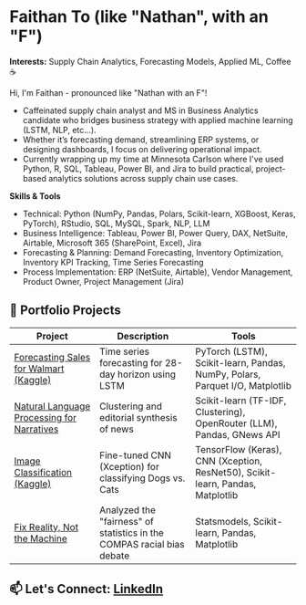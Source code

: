 # Faithan To (like "Nathan", with an "F")

**Interests:** Supply Chain Analytics, Forecasting Models, Applied ML, Coffee ☕

Hi, I'm Faithan - pronounced like "Nathan with an F"!
- Caffeinated supply chain analyst and MS in Business Analytics candidate who bridges business strategy with applied machine learning (LSTM, NLP, etc...).
- Whether it’s forecasting demand, streamlining ERP systems, or designing dashboards, I focus on delivering operational impact.
- Currently wrapping up my time at Minnesota Carlson where I've used Python, R, SQL, Tableau, Power BI, and Jira to build practical, project-based analytics solutions across supply chain use cases.

**Skills & Tools**
- Technical: Python (NumPy, Pandas, Polars, Scikit-learn, XGBoost, Keras, PyTorch), RStudio, SQL, MySQL, Spark, NLP, LLM
- Business Intelligence: Tableau, Power BI, Power Query, DAX, NetSuite, Airtable, Microsoft 365 (SharePoint, Excel), Jira
- Forecasting & Planning: Demand Forecasting, Inventory Optimization, Inventory KPI Tracking, Time Series Forecasting
- Process Implementation: ERP (NetSuite, Airtable), Vendor Management, Product Owner, Project Management (Jira)

## 📂 Portfolio Projects
| Project | Description | Tools |
|--------|-------------|-------|
| [Forecasting Sales for Walmart (Kaggle)](https://github.com/FaithanTo/Walmart-Forecasting-Kaggle) | Time series forecasting for 28-day horizon using LSTM | PyTorch (LSTM), Scikit-learn, Pandas, NumPy, Polars, Parquet I/O, Matplotlib |
| [Natural Language Processing for Narratives](https://github.com/FaithanTo/NLP-for-Narratives) | Clustering and editorial synthesis of news | Scikit-learn (TF-IDF, Clustering), OpenRouter (LLM), Pandas, GNews API |
| [Image Classification (Kaggle)](https://github.com/FaithanTo/Image-Classification-Kaggle) | Fine-tuned CNN (Xception) for classifying Dogs vs. Cats | TensorFlow (Keras), CNN (Xception, ResNet50), Scikit-learn, Pandas, Matplotlib |
| [Fix Reality, Not the Machine](https://github.com/FaithanTo/Fix-Reality-Not-the-Machine) | Analyzed the "fairness" of statistics in the COMPAS racial bias debate | Statsmodels, Scikit-learn, Pandas, Matplotlib |

## 📫 Let's Connect: [LinkedIn](https://linkedin.com/in/faithan-to)
